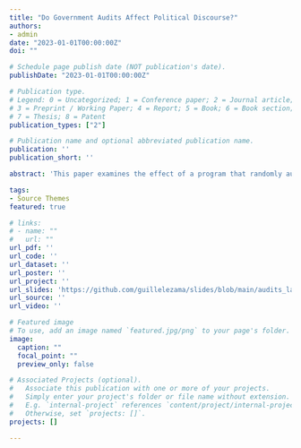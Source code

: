 ```yaml
---
title: "Do Government Audits Affect Political Discourse?"
authors:
- admin
date: "2023-01-01T00:00:00Z"
doi: ""

# Schedule page publish date (NOT publication's date).
publishDate: "2023-01-01T00:00:00Z"

# Publication type.
# Legend: 0 = Uncategorized; 1 = Conference paper; 2 = Journal article;
# 3 = Preprint / Working Paper; 4 = Report; 5 = Book; 6 = Book section;
# 7 = Thesis; 8 = Patent
publication_types: ["2"]

# Publication name and optional abbreviated publication name.
publication: ''
publication_short: ''

abstract: 'This paper examines the effect of a program that randomly audits municipalities for their use of federal funds on politicians proposals in Brazil. Using 11,400 manifestos for mayoral elections, I find that the audits caused opposition parties in high-corruption cities to discuss the policy areas covered by the audit. In low-corruption cities, the opposition parties discussed fewer bureaucratic issues, while the incumbents discussed them more. Incumbents in corrupt municipalities used more populist language if they were audited before the election. These results suggest that politicians respond strategically to the spread of information about government actions by changing their agenda and rhetoric, but the effects differ for opposition and incumbent parties.'

tags:
- Source Themes
featured: true

# links:
# - name: ""
#   url: ""
url_pdf: ''
url_code: ''
url_dataset: ''
url_poster: ''
url_project: ''
url_slides: 'https://github.com/guillelezama/slides/blob/main/audits_labor_bb.pdf'
url_source: ''
url_video: ''

# Featured image
# To use, add an image named `featured.jpg/png` to your page's folder. 
image:
  caption: ""
  focal_point: ""
  preview_only: false

# Associated Projects (optional).
#   Associate this publication with one or more of your projects.
#   Simply enter your project's folder or file name without extension.
#   E.g. `internal-project` references `content/project/internal-project/index.md`.
#   Otherwise, set `projects: []`.
projects: []

---
```


